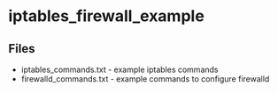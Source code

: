 # iptables_firewall_example

## Files

 * iptables_commands.txt - example iptables commands
 * firewalld_commands.txt - example commands to configure firewalld
